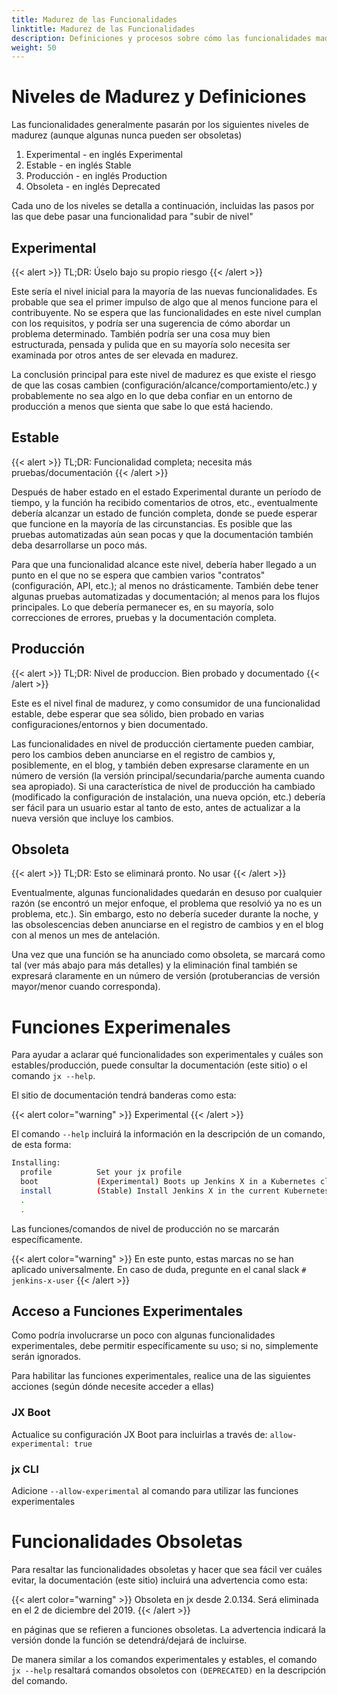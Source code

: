 ```yaml
---
title: Madurez de las Funcionalidades
linktitle: Madurez de las Funcionalidades
description: Definiciones y procesos sobre cómo las funcionalidades maduran o son obsoletas
weight: 50
---
```


# Niveles de Madurez y Definiciones

Las funcionalidades generalmente pasarán por los siguientes niveles de madurez (aunque algunas nunca pueden ser obsoletas)

1. Experimental - en inglés Experimental
2. Estable - en inglés Stable
3. Producción - en inglés Production
4. Obsoleta - en inglés Deprecated

Cada uno de los niveles se detalla a continuación, incluidas las pasos por las que debe pasar una funcionalidad para "subir de nivel"

## Experimental

{{< alert >}}
TL;DR: Úselo bajo su propio riesgo
{{< /alert >}}

Este sería el nivel inicial para la mayoría de las nuevas funcionalidades. Es probable que sea el primer impulso de algo que al menos funcione para el contribuyente. No se espera que las funcionalidades en este nivel cumplan con los requisitos, y podría ser una sugerencia de cómo abordar un problema determinado. También podría ser una cosa muy bien estructurada, pensada y pulida que en su mayoría solo necesita ser examinada por otros antes de ser elevada en madurez.

La conclusión principal para este nivel de madurez es que existe el riesgo de que las cosas cambien (configuración/alcance/comportamiento/etc.) y probablemente no sea algo en lo que deba confiar en un entorno de producción a menos que sienta que sabe lo que está haciendo.

## Estable

{{< alert >}}
TL;DR: Funcionalidad completa; necesita más pruebas/documentación
{{< /alert >}}

Después de haber estado en el estado Experimental durante un período de tiempo, y la función ha recibido comentarios de otros, etc., eventualmente debería alcanzar un estado de función completa, donde se puede esperar que funcione en la mayoría de las circunstancias. Es posible que las pruebas automatizadas aún sean pocas y que la documentación también deba desarrollarse un poco más.

Para que una funcionalidad alcance este nivel, debería haber llegado a un punto en el que no se espera que cambien varios "contratos" (configuración, API, etc.); al menos no drásticamente. También debe tener algunas pruebas automatizadas y documentación; al menos para los flujos principales. Lo que debería permanecer es, en su mayoría, solo correcciones de errores, pruebas y la documentación completa.

## Producción

{{< alert >}}
TL;DR: Nivel de produccion. Bien probado y documentado
{{< /alert >}}

Este es el nivel final de madurez, y como consumidor de una funcionalidad estable, debe esperar que sea sólido, bien probado en varias configuraciones/entornos y bien documentado.

Las funcionalidades en nivel de producción ciertamente pueden cambiar, pero los cambios deben anunciarse en el registro de cambios y, posiblemente, en el blog, y también deben expresarse claramente en un número de versión (la versión principal/secundaria/parche aumenta cuando sea apropiado). Si una característica de nivel de producción ha cambiado (modificado la configuración de instalación, una nueva opción, etc.) debería ser fácil para un usuario estar al tanto de esto, antes de actualizar a la nueva versión que incluye los cambios.

## Obsoleta

{{< alert >}}
TL;DR: Esto se eliminará pronto. No usar
{{< /alert >}}

Eventualmente, algunas funcionalidades quedarán en desuso por cualquier razón (se encontró un mejor enfoque, el problema que resolvió ya no es un problema, etc.). Sin embargo, esto no debería suceder durante la noche, y las obsolescencias deben anunciarse en el registro de cambios y en el blog con al menos un mes de antelación.

Una vez que una función se ha anunciado como obsoleta, se marcará como tal (ver más abajo para más detalles) y la eliminación final también se expresará claramente en un número de versión (protuberancias de versión mayor/menor cuando corresponda).

# Funciones Experimenales

Para ayudar a aclarar qué funcionalidades son experimentales y cuáles son estables/producción, puede consultar la documentación (este sitio) o el comando `jx --help`.

El sitio de documentación tendrá banderas como esta:

{{< alert color="warning" >}}
Experimental
{{< /alert >}}

El comando `--help` incluirá la información en la descripción de un comando, de esta forma:

```sh
Installing:
  profile          Set your jx profile
  boot             (Experimental) Boots up Jenkins X in a Kubernetes cluster using GitOps and a Jenkins X Pipeline
  install          (Stable) Install Jenkins X in the current Kubernetes cluster
  .
  .
```

Las funciones/comandos de nivel de producción no se marcarán específicamente.

{{< alert color="warning" >}}
En este punto, estas marcas no se han aplicado universalmente. En caso de duda, pregunte en el canal slack `# jenkins-x-user`
{{< /alert >}}

## Acceso a Funciones Experimentales

Como podría involucrarse un poco con algunas funcionalidades experimentales, debe permitir específicamente su uso; si no, simplemente serán ignorados.

Para habilitar las funciones experimentales, realice una de las siguientes acciones (según dónde necesite acceder a ellas)

### JX Boot

Actualice su configuración JX Boot para incluirlas a través de: `allow-experimental: true`

### jx CLI

Adicione `--allow-experimental` al comando para utilizar las funciones experimentales

# Funcionalidades Obsoletas

Para resaltar las funcionalidades obsoletas y hacer que sea fácil ver cuáles evitar, la documentación (este sitio) incluirá una advertencia como esta:

{{< alert color="warning" >}}
Obsoleta en jx desde 2.0.134. Será eliminada en el 2 de diciembre del 2019.
{{< /alert >}}

en páginas que se refieren a funciones obsoletas. La advertencia indicará la versión donde la función se detendrá/dejará de incluirse.

De manera similar a los comandos experimentales y estables, el comando `jx --help` resaltará comandos obsoletos con `(DEPRECATED)` en la descripción del comando.
